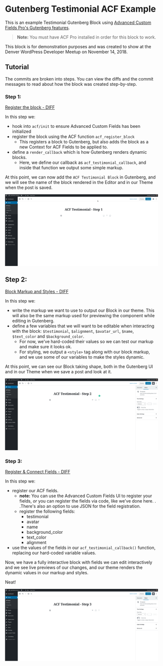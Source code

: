 # Gutenberg Testimonial ACF Example

This is an example Testimonial Gutenberg Block using [Advanced Custom Fields Pro's Gutenberg features](https://www.advancedcustomfields.com/blog/acf-5-8-introducing-acf-blocks-for-gutenberg/).

> **Note:** You must have ACF Pro installed in order for this block to work.

This block is for demonstration purposes and was created to show at the Denver WordPress Developer
Meetup on November 14, 2018.

## Tutorial
The commits are broken into steps. You can view the diffs and the commit messages to read about how
the block was created step-by-step. 


### Step 1: 
[Register the block - DIFF](https://github.com/jasonbahl/gutenberg-testimonial-acf-example/compare/steps/1-register-block?expand=1)

In this step we: 
- hook into `acf/init` to ensure Advanced Custom Fields has been initialized
- register the block using the ACF function `acf_register_block`
  - This registers a block to Gutenberg, but also adds the block as a new Context for ACF Fields to be applied to.
- define a `render_callback` which is how Gutenberg renders dynamic blocks. 
  - Here, we define our callback as `acf_testimonial_callback`, and inside that function we output some simple markup.

At this point, we can now add the `ACF Testimonial Block` in Gutenberg, and we will see the name of the block rendered in the Editor and in our Theme when the post is saved.

![Step 1](./img/acf-step-1.gif)

## Step 2:
[Block Markup and Styles - DIFF](https://github.com/jasonbahl/gutenberg-testimonial-acf-example/compare/steps/1-register-block...steps/2-block-markup?expand=1)

In this step we:
 
- write the markup we want to use to output our Block in our theme. This will also be the same markup used for previewing the component while editing in Gutenberg.
- define a few variables that we will want to be editable when interacting with the block: `$testimonial`, `$alignment`, `$avatar_url`, `$name`, `$text_color` and `$background_color`. 
  - For now, we've hard-coded their values so we can test our markup and make sure it looks ok.
  - For styling, we output a `<style>` tag along with our block markup, and we use some of our variables to make the styles dynamic.

At this point, we can see our Block taking shape, both in the Gutenberg UI and in our Theme when we save a post and look at it.

![Step 2](./img/acf-step-2.gif)

### Step 3:
[Register & Connect Fields - DIFF](https://github.com/jasonbahl/gutenberg-testimonial-acf-example/compare/steps/2-block-markup...steps/3-register-acf-fields?expand=1)

In this step we:

- register our ACF fields. 
  - **note:** You can use the Advanced Custom Fields UI to register your fields, *or* you can register the fields via code, like we've done here. . .There's also an option to use JSON for the field registration.
  - register the following fields:
    - testimonial
    - avatar
    - name
    - background_color
    - text_color
    - alignment
- use the values of the fields in our `acf_testimonial_callback()` function, replacing our hard-coded variable values.

Now, we have a fully interactive block with fields we can edit interactively and we see live previews of our changes, and our theme renders the dynamic values in our markup and styles.

Neat!

![Step 3](./img/acf-step-3.gif)